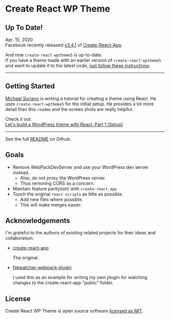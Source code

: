 # Create React WP Theme

## Up To Date!

Apr. 15, 2020
<br />
Facebook recently released [v3.4.1](https://github.com/facebook/create-react-app/releases/tag/v3.4.1) of [Create-React-App](https://create-react-app.dev/).

And now `create-react-wptheme5` is up-to-date.<br>
If you have a theme made with an earlier version of `create-react-wptheme5` and want to update it to the latest code, [just follow these instructions](#updating-existing-themes).

---

## Getting Started

[Michael Soriano](https://github.com/michaelsoriano) is writing a tutorial for creating a theme using React. He uses `create-react-wptheme5` for the initial setup. He provides a lot more detail than this `readme` and the screen shots are really helpful.

Check it out:
<br>
[Let's build a WordPress theme with React: Part 1 (Setup)](http://michaelsoriano.com/wordpress-theme-react-part-1-setup/)

---

See the full [README](https://github.com/jordan-trahanov/create-react-wptheme) on Github.

## Goals

- Remove WebPackDevServer and use your WordPress dev server instead.
  - Also, do not proxy the WordPress server.
  - Thus removing CORS as a concern.
- Maintain feature parity(ish) with `create-react-app`
- Touch the original `react-scripts` as little as possible.
  - Add new files where possible.
  - This will make merges easier.

## Acknowledgements

I'm grateful to the authors of existing related projects for their ideas and collaboration:

- [create-react-app](https://github.com/facebook/create-react-app)

  The original.

- [filewatcher-webpack-plugin](https://www.npmjs.com/package/filewatcher-webpack-plugin)

  I used this as an example for writing my own plugin for watching changes to the create-react-app "public" folder.

## License

Create React WP Theme is open source software [licensed as MIT](https://github.com/jordan-trahanov/create-react-wptheme/blob/master/LICENSE).
